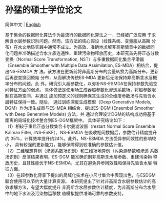 # 孙猛的硕士学位论文  

简体中文 | [English](README_en.md)  

基于集合的数据同化算法作为最流行的数据同化算法之一，已经被广泛应用
于求解含水层参数识别问题。然而，该方法的核心假设（线性系统、变量服从高斯
分布）在水文地质实践中通常不成立。为高效、准确地求解非高斯情景中的数据同
化问题并准确描述含水介质连通性、重建污染物释放历史，本研究首先将正态分数
变换（Normal Score Transformation, NST）与多重数据同化集合平滑器（Ensemble
Smoother with Multiple Data Assimilation, ES-MDA）相结合，提出NS-ESMDA 方
法。该方法在更新前将非高斯分布的变量转换为高斯分布，更新后再逆变换回原始
分布，从而解决传统ES-MDA 更新后无法保持非高斯含水层概率分布的问题。此
外，研究引入超参数化，以弥补NS-ESMDA在保持参数先验空间特征方面的弱点。
具体做法是使用场生成器超参数化渗透系数场，将超参数限制在高斯空间，并通过
施加预定义的规则确保其生成的全维度参数场与先验含水层特征保持一致。随后，
通过训练深度生成模型（Deep Generative Models, DGM）作为场生成器与ES-MDA
相结合，提出ES-DGM (Ensembel Smoother with Deep Generative Models) 方法，并
通过合理设计DGM的结构成功将基于距离的局域化技术整合到ES-DGM框架中。
具体研究结论如下：<br>
（1）相较于重启正态分数集合卡尔曼滤波器（restart Normal Score Ensemble
Kalman Filter, rNS-EnKF），NS-ESMDA 在吸收相同数据后，参数估计精度提升约
35%，计算效率提升约24%。此外，NS-ESMDA 方法受异参同效性的影响较小，
具有较强的更新能力，能够保障得到较准确的参数估计值。<br>
（2）二维理想算例（渗透系数场识别）和三维场地算例（污染源参数和渗透
系数场识别）反演结果表明，ES-DGM 能准确识别非高斯含水层参数、重建污染物
释放历史，且其性能优于NS-ESMDA，尤其在避免异参同效性和保持先验含水层
特征方面。<br>
（3）在超参数化背景下提出的局域化技术在小尺寸集合中表现出色，与ESDGM
联合使用可以节约大量计算资源。
本研究提出了针对非高斯含水层参数估计的高效求解方法，有望大幅度提升
非高斯含水层参数估计精度，为非高斯分布含水层中的地下水流及污染物运移数
值模拟提供准确可靠的参数支持。
